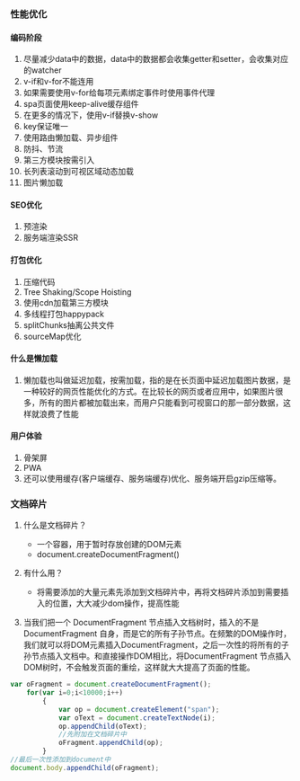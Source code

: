### 性能优化
#### 编码阶段
1. 尽量减少data中的数据，data中的数据都会收集getter和setter，会收集对应的watcher
2. v-if和v-for不能连用
3. 如果需要使用v-for给每项元素绑定事件时使用事件代理
4. spa页面使用keep-alive缓存组件
5. 在更多的情况下，使用v-if替换v-show
6. key保证唯一
7. 使用路由懒加载、异步组件
8. 防抖、节流
9. 第三方模块按需引入
10. 长列表滚动到可视区域动态加载
11. 图片懒加载

#### SEO优化
1. 预渲染
2. 服务端渲染SSR

#### 打包优化
1. 压缩代码
2. Tree Shaking/Scope Hoisting
3. 使用cdn加载第三方模块
4. 多线程打包happypack
5. splitChunks抽离公共文件
6. sourceMap优化

#### 什么是懒加载
1. 懒加载也叫做延迟加载，按需加载，指的是在长页面中延迟加载图片数据，是一种较好的网页性能优化的方式。在比较长的网页或者应用中，如果图片很多，所有的图片都被加载出来，而用户只能看到可视窗口的那一部分数据，这样就浪费了性能

#### 用户体验
1. 骨架屏
2. PWA
3. 还可以使用缓存(客户端缓存、服务端缓存)优化、服务端开启gzip压缩等。

### 文档碎片
1. 什么是文档碎片？
    * 一个容器，用于暂时存放创建的DOM元素
    * document.createDocumentFragment()

2. 有什么用？
    * 将需要添加的大量元素先添加到文档碎片中，再将文档碎片添加到需要插入的位置，大大减少dom操作，提高性能
3. 当我们把一个 DocumentFragment 节点插入文档树时，插入的不是 DocumentFragment 自身，而是它的所有子孙节点。在频繁的DOM操作时，我们就可以将DOM元素插入DocumentFragment，之后一次性的将所有的子孙节点插入文档中。和直接操作DOM相比，将DocumentFragment 节点插入DOM树时，不会触发页面的重绘，这样就大大提高了页面的性能。
```js
var oFragment = document.createDocumentFragment(); 
    for(var i=0;i<10000;i++)
        { 
            var op = document.createElement("span"); 
            var oText = document.createTextNode(i); 
            op.appendChild(oText); 
            //先附加在文档碎片中
            oFragment.appendChild(op);  
        } 
//最后一次性添加到document中
document.body.appendChild(oFragment); 

```